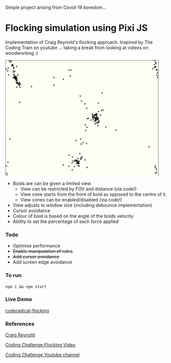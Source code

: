 Simple project arising from Covid-19 boredom...

# Flocking simulation using Pixi JS

Implementation of Craig Reynold's flocking approach. Inspired by The Coding Train on youtube ... taking a break from looking at videos on woodworking :)

![Screen Grab](/resources/screengrab.gif)

* Boids are can be given a limited view
  * View can be restricted by FOV and distance (via code!)
  * View cone starts from the front of boid as opposed to the centre of it
  * View cones can be enabled/disabled (via code!)
* View adjusts to window size (including debounce implementation)
* Cursor avoidance
* Colour of boid is based on the angle of the boids velocity
* Ability to set the percentage of each force applied

### Todo

* Optimise performance
* ~~Enable manipulation of rules~~
* ~~Add cursor avoidance~~
* Add screen edge avoidance


### To run
```
npm i && npm start

```


### Live Demo
[coderadical-flocking](https://coderadical.com/flocking/)

### References
[Craig Reynold](https://www.red3d.com/cwr/boids/)

[Coding Challenge Flocking Video](https://thecodingtrain.com/CodingChallenges/124-flocking-boids.html)

[Coding Challenge Youtube channel](https://www.youtube.com/user/shiffman)

